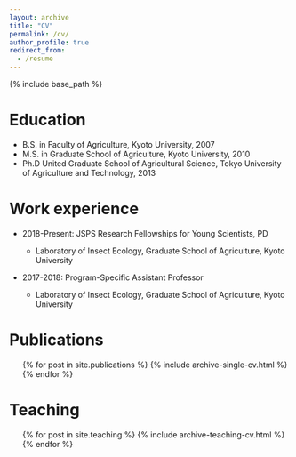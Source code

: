 ```yaml
---
layout: archive
title: "CV"
permalink: /cv/
author_profile: true
redirect_from:
  - /resume
---
```


{% include base_path %}

Education
======
* B.S. in Faculty of Agriculture, Kyoto University, 2007  
* M.S. in Graduate School of Agriculture, Kyoto University, 2010  
* Ph.D United Graduate School of Agricultural Science, Tokyo University of Agriculture and Technology, 2013  

Work experience
======
* 2018-Present: JSPS Research Fellowships for Young Scientists, PD  
  * Laboratory of Insect Ecology, Graduate School of Agriculture, Kyoto University    
  
* 2017-2018: Program-Specific Assistant Professor  
  * Laboratory of Insect Ecology, Graduate School of Agriculture, Kyoto University    

<!--
Skills
======
* Skill 1
* Skill 2
  * Sub-skill 2.1
  * Sub-skill 2.2
  * Sub-skill 2.3
* Skill 3
-->

Publications
======
  <ul>{% for post in site.publications %}
    {% include archive-single-cv.html %}
  {% endfor %}</ul>
  
<!--
Talks
======
  <ul>{% for post in site.talks %}
    {% include archive-single-talk-cv.html %}
  {% endfor %}</ul>
-->

Teaching
======
  <ul>{% for post in site.teaching %}
    {% include archive-teaching-cv.html %}
  {% endfor %}</ul>

<!--
Service and leadership
======
* Currently signed in to 43 different slack teams
-->
